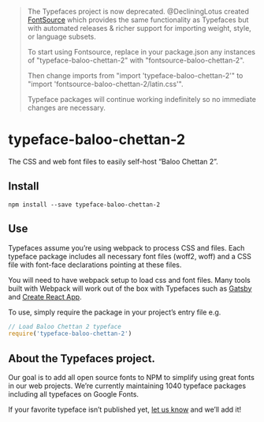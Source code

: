 >The Typefaces project is now deprecated. @DecliningLotus created
[FontSource](https://github.com/fontsource/fontsource) which provides the
same functionality as Typefaces but with automated releases & richer
support for importing weight, style, or language subsets.
>
>To start using Fontsource, replace in your package.json any instances of
"typeface-baloo-chettan-2" with "fontsource-baloo-chettan-2".
>
> Then change imports from "import 'typeface-baloo-chettan-2'" to "import 'fontsource-baloo-chettan-2/latin.css'".
>
>Typeface packages will continue working indefinitely so no immediate
>changes are necessary.

# typeface-baloo-chettan-2

The CSS and web font files to easily self-host “Baloo Chettan 2”.

## Install

`npm install --save typeface-baloo-chettan-2`

## Use

Typefaces assume you’re using webpack to process CSS and files. Each typeface
package includes all necessary font files (woff2, woff) and a CSS file with
font-face declarations pointing at these files.

You will need to have webpack setup to load css and font files. Many tools built
with Webpack will work out of the box with Typefaces such as [Gatsby](https://github.com/gatsbyjs/gatsby)
and [Create React App](https://github.com/facebookincubator/create-react-app).

To use, simply require the package in your project’s entry file e.g.

```javascript
// Load Baloo Chettan 2 typeface
require('typeface-baloo-chettan-2')
```

## About the Typefaces project.

Our goal is to add all open source fonts to NPM to simplify using great fonts in
our web projects. We’re currently maintaining 1040 typeface packages
including all typefaces on Google Fonts.

If your favorite typeface isn’t published yet, [let us know](https://github.com/KyleAMathews/typefaces)
and we’ll add it!

